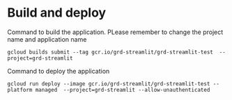 # Build and deploy

Command to build the application. PLease remember to change the project name and application name
```
gcloud builds submit --tag gcr.io/grd-streamlit/grd-streamlit-test  --project=grd-streamlit
```

Command to deploy the application
```
gcloud run deploy --image gcr.io/grd-streamlit/grd-streamlit-test --platform managed  --project=grd-streamlit --allow-unauthenticated
```